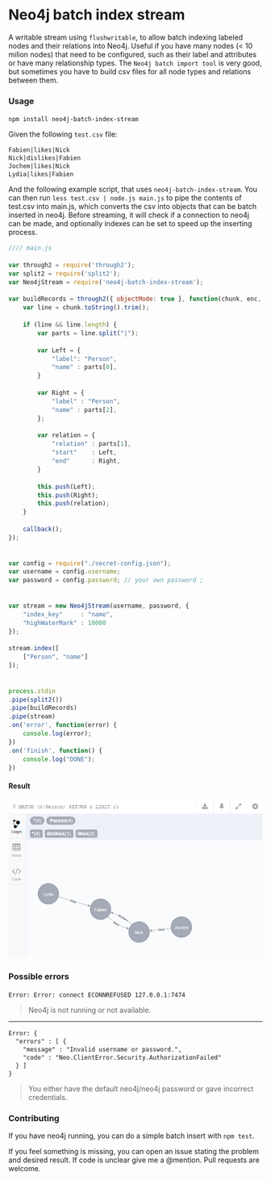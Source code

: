 Neo4j batch index stream
==========================

A writable stream using `flushwritable`, to allow batch indexing labeled nodes and their relations into Neo4j. Useful if you have many nodes (< 10 milion nodes) that need to be configured, such as their label and attributes or have many relationship types. The `Neo4j batch import tool` is very good, but sometimes you have to build csv files for all node types and relations between them.


### Usage

`npm install neo4j-batch-index-stream`


Given the following `test.csv` file:

```
Fabien|likes|Nick
Nick|dislikes|Fabien
Jochem|likes|Nick
Lydia|likes|Fabien
```


And the following example script, that uses `neo4j-batch-index-stream`. You can then run `less test.csv | node.js main.js` to pipe the contents of test.csv into main.js, which converts the csv into objects that can be batch inserted in neo4j. Before streaming, it will check if a connection to neo4j can be made, and optionally indexes can be set to speed up the inserting process.


```javascript
//// main.js

var through2 = require('through2');
var split2 = require('split2');
var Neo4jStream = require('neo4j-batch-index-stream');

var buildRecords = through2({ objectMode: true }, function(chunk, enc, callback) {
    var line = chunk.toString().trim();

    if (line && line.length) {
        var parts = line.split("|");

        var Left = {
            "label": "Person",
            "name" : parts[0],
        }

        var Right = {
            "label" : "Person",
            "name" : parts[2],
        };

        var relation = {
            "relation" : parts[1],
            "start"    : Left,
            "end"      : Right,
        }

        this.push(Left);
        this.push(Right);
        this.push(relation);
    }

    callback();
});


var config = require("./secret-config.json");
var username = config.username;
var password = config.password; // your own password ;


var stream = new Neo4jStream(username, password, {
    "index_key"     : "name",
    "highWaterMark" : 10000
});

stream.index([
    ["Person", "name"]
]);


process.stdin
.pipe(split2())
.pipe(buildRecords)
.pipe(stream)
.on('error', function(error) {
    console.log(error);
})
.on('finish', function() {
    console.log("DONE");
})
```

#### Result

![Neo4j database with people and relations](./test/neo4j_example.png)


### Possible errors

`Error: Error: connect ECONNREFUSED 127.0.0.1:7474`
> Neo4j is not running or not available.

<hr>

```
Error: {
  "errors" : [ {
    "message" : "Invalid username or password.",
    "code" : "Neo.ClientError.Security.AuthorizationFailed"
  } ]
}
```
> You either have the default neo4j/neo4j password or gave incorrect credentials.


### Contributing

If you have neo4j running, you can do a simple batch insert with `npm test`.

If you feel something is missing, you can open an issue stating the problem and desired result. If code is unclear give me a @mention. Pull requests are welcome.